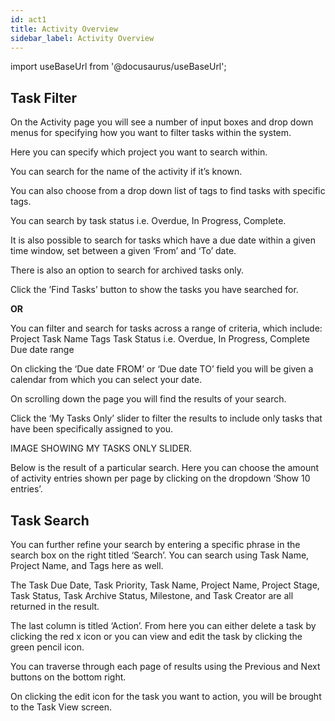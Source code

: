```yaml
---
id: act1
title: Activity Overview
sidebar_label: Activity Overview
---
```


import useBaseUrl from '@docusaurus/useBaseUrl';

## Task Filter


On the Activity page you will see a number of input boxes and drop down menus for specifying how you want to filter tasks within the system.


Here you can specify which project you want to search within.

You can search for the name of the activity if it’s known. 

You can also choose from a drop down list of tags to find tasks with specific tags. 

You can search by task status i.e. Overdue, In Progress, Complete. 

It is also possible to search for tasks which have a due date within a given time window, set between a given ‘From’ and ‘To’ date.


There is also an option to search for archived tasks only.

Click the ’Find Tasks’ button to show the tasks you have searched for.

**OR**

You can filter and search for tasks across a range of criteria, which include:
Project
Task Name
Tags
Task Status i.e. Overdue, In Progress, Complete
Due date range


On clicking the ‘Due date FROM’ or ‘Due date TO’ field you will be given a calendar from which you can select your date.

On scrolling down the page you will find the results of your search. 

Click the ‘My Tasks Only’ slider to filter the results to include only tasks that have been specifically assigned to you.

IMAGE SHOWING MY TASKS ONLY SLIDER.

Below is the result of a particular search. Here you can choose the amount of activity entries shown per page by clicking on the dropdown ‘Show 10 entries’. 



## Task Search

You can further refine your search by entering a specific phrase in the search box on the right titled ‘Search’.  You can search using Task Name, Project Name, and Tags here as well.

The Task Due Date, Task Priority, Task Name, Project Name, Project Stage, Task Status, Task Archive Status, Milestone, and Task Creator are all returned in the result.

The last column is titled ‘Action’. From here you can either delete a task by clicking the red x icon or you can view and edit the task by clicking the green pencil icon.

You can traverse through each page of results using the Previous and Next buttons on the bottom right.

On clicking the edit icon for the task you want to action,
you will be brought to the Task View screen.